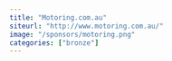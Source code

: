 ```yaml
---
title: "Motoring.com.au"
siteurl: "http://www.motoring.com.au/"
image: "/sponsors/motoring.png"
categories: ["bronze"]
---
```



